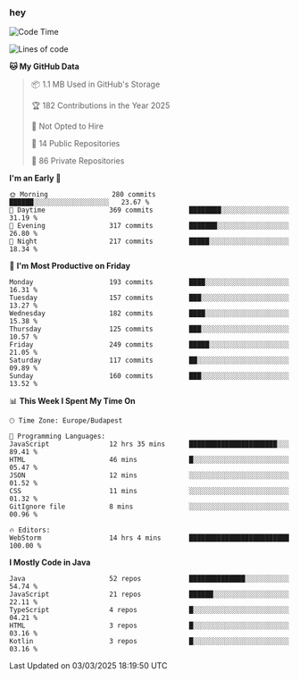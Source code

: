 ### hey

<!--START_SECTION:waka-->
![Code Time](http://img.shields.io/badge/Code%20Time-1%2C115%20hrs%2043%20mins-blue)

![Lines of code](https://img.shields.io/badge/From%20Hello%20World%20I%27ve%20Written-2.4%20million%20lines%20of%20code-blue)

**🐱 My GitHub Data** 

> 📦 1.1 MB Used in GitHub's Storage 
 > 
> 🏆 182 Contributions in the Year 2025
 > 
> 🚫 Not Opted to Hire
 > 
> 📜 14 Public Repositories 
 > 
> 🔑 86 Private Repositories 
 > 
**I'm an Early 🐤** 

```text
🌞 Morning                280 commits         ██████░░░░░░░░░░░░░░░░░░░   23.67 % 
🌆 Daytime                369 commits         ████████░░░░░░░░░░░░░░░░░   31.19 % 
🌃 Evening                317 commits         ███████░░░░░░░░░░░░░░░░░░   26.80 % 
🌙 Night                  217 commits         █████░░░░░░░░░░░░░░░░░░░░   18.34 % 
```
📅 **I'm Most Productive on Friday** 

```text
Monday                   193 commits         ████░░░░░░░░░░░░░░░░░░░░░   16.31 % 
Tuesday                  157 commits         ███░░░░░░░░░░░░░░░░░░░░░░   13.27 % 
Wednesday                182 commits         ████░░░░░░░░░░░░░░░░░░░░░   15.38 % 
Thursday                 125 commits         ███░░░░░░░░░░░░░░░░░░░░░░   10.57 % 
Friday                   249 commits         █████░░░░░░░░░░░░░░░░░░░░   21.05 % 
Saturday                 117 commits         ██░░░░░░░░░░░░░░░░░░░░░░░   09.89 % 
Sunday                   160 commits         ███░░░░░░░░░░░░░░░░░░░░░░   13.52 % 
```


📊 **This Week I Spent My Time On** 

```text
🕑︎ Time Zone: Europe/Budapest

💬 Programming Languages: 
JavaScript               12 hrs 35 mins      ██████████████████████░░░   89.41 % 
HTML                     46 mins             █░░░░░░░░░░░░░░░░░░░░░░░░   05.47 % 
JSON                     12 mins             ░░░░░░░░░░░░░░░░░░░░░░░░░   01.52 % 
CSS                      11 mins             ░░░░░░░░░░░░░░░░░░░░░░░░░   01.32 % 
GitIgnore file           8 mins              ░░░░░░░░░░░░░░░░░░░░░░░░░   00.96 % 

🔥 Editors: 
WebStorm                 14 hrs 4 mins       █████████████████████████   100.00 % 
```

**I Mostly Code in Java** 

```text
Java                     52 repos            ██████████████░░░░░░░░░░░   54.74 % 
JavaScript               21 repos            ██████░░░░░░░░░░░░░░░░░░░   22.11 % 
TypeScript               4 repos             █░░░░░░░░░░░░░░░░░░░░░░░░   04.21 % 
HTML                     3 repos             █░░░░░░░░░░░░░░░░░░░░░░░░   03.16 % 
Kotlin                   3 repos             █░░░░░░░░░░░░░░░░░░░░░░░░   03.16 % 
```




 Last Updated on 03/03/2025 18:19:50 UTC
<!--END_SECTION:waka-->
